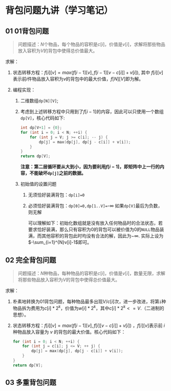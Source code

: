 # 背包问题九讲（学习笔记）

## 01  $01$背包问题

> 问题描述：$N$个物品，每个物品的容积是$c[i]$，价值是$v[i]$，求解将那些物品放入容积为$V​$的背包中使得总价值最大。

求解：

1. 状态转移方程：$f[i][v]=max(f[i-1][v],f[i-1][v-c[i]]+v[i])​$ , 其中 $f[i][v]​$表示前$i​$件物品放入容积为$v​$的背包中的最大价值，$f[N][V]​$即为解。

2. 编程实现：

   1. 二维数组`dp[N][V]`;

   2. 考虑到上述转移方程中只用到了$f[i-1]$的内容，因此可以只使用一个数组`dp[V]`，核心代码如下:

      ```c++
      int dp[V+1] = {0};
      for (int i = 0; i < N; ++i) {
          for (int j = V; j >= c[i]; -- j) {
              dp[j] = max(dp[j], dp[j - c[i]] + v[i]);
          }
      }
      return dp[V];
      ```

      **注意：第二层循环要从大到小，因为要利用$f[i-1]​$，即矩阵中上一行的内容，不能破坏`dp[j]`之前的数据。**

   3. 初始值的设置问题

      1. 无须恰好装满背包：`dp[i]=0`

      2. 必须恰好装满背包：`dp[0]=0,dp[1..V]=`-$\infty$ 如果`dp[V]`最后为负数，则无解

         可以理解如下：初始化数组就是没有放入任何物品时的合法状态，若要求恰好装满，那么只有容积为$0​$的背包可以被价值为$0​$的`NULL`物品装满，而其他容积的背包此时均没有合法的解，因此为$-\infty​$. 实际上设为$-\sum_{i=1}^{N}v[i]-1​$即可。



## 02  完全背包问题

> 问题描述：$N​$种物品，每种物品的容积是$c[i]​$，价值是$v[i]​$，数量无限，求解将那些物品放入容积为$V​$的背包中使得总价值最大。

求解：

1. 朴素地转换为$01$背包问题，每种物品最多出现$V/c[i]$次，进一步改进，将第`i`种物品拆为费用为$c[i]*2^k$，价值为$w[i]*2^k$，其中$c[i]*2^k<=V$.（二进制的思想）。

2. 状态转移方程：$f[i][v]=max(f[i-1][v],f[i][v-c[i]]+v[i])$ ，$f[i][v]$表示前 $i$ 种物品放入容量为 $v$ 的背包的最大价值。核心代码如下：

   ```c++
   for (int i = 0; i < N; ++i) {
       for (int j = c[i]; j <= V; ++ j) {
           dp[j] = max(dp[j], dp[j - c[i]] + v[i]);
       }
   }
   return dp[V];
   ```



## 03  多重背包问题



